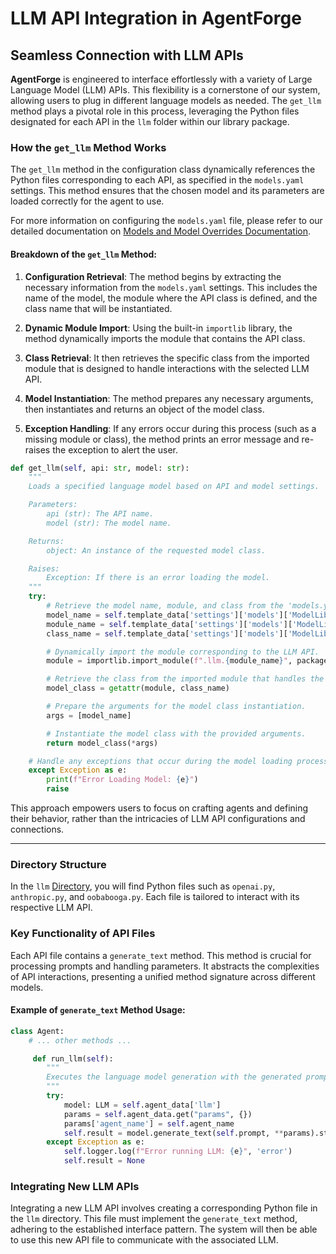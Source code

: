 # LLM API Integration in AgentForge

## Seamless Connection with LLM APIs

**AgentForge** is engineered to interface effortlessly with a variety of Large Language Model (LLM) APIs. This flexibility is a cornerstone of our system, allowing users to plug in different language models as needed. The `get_llm` method plays a pivotal role in this process, leveraging the Python files designated for each API in the `llm` folder within our library package.

### How the `get_llm` Method Works

The `get_llm` method in the configuration class dynamically references the Python files corresponding to each API,
as specified in the `models.yaml` settings.
This method ensures that the chosen model and its parameters are loaded correctly for the agent to use.

For more information on configuring the `models.yaml` file, please refer to our detailed documentation on [Models and Model Overrides Documentation](../Settings/Models.md).

#### Breakdown of the `get_llm` Method:

1. **Configuration Retrieval**: The method begins by extracting the necessary information from the `models.yaml` settings. This includes the name of the model, the module where the API class is defined, and the class name that will be instantiated.

2. **Dynamic Module Import**: Using the built-in `importlib` library, the method dynamically imports the module that contains the API class.

3. **Class Retrieval**: It then retrieves the specific class from the imported module that is designed to handle interactions with the selected LLM API.

4. **Model Instantiation**: The method prepares any necessary arguments, then instantiates and returns an object of the model class.

5. **Exception Handling**: If any errors occur during this process (such as a missing module or class), the method prints an error message and re-raises the exception to alert the user.

```python
def get_llm(self, api: str, model: str):
    """
    Loads a specified language model based on API and model settings.

    Parameters:
        api (str): The API name.
        model (str): The model name.

    Returns:
        object: An instance of the requested model class.

    Raises:
        Exception: If there is an error loading the model.
    """
    try:
        # Retrieve the model name, module, and class from the 'models.yaml' settings.
        model_name = self.template_data['settings']['models']['ModelLibrary'][api]['models'][model]['name']
        module_name = self.template_data['settings']['models']['ModelLibrary'][api]['module']
        class_name = self.template_data['settings']['models']['ModelLibrary'][api]['class']

        # Dynamically import the module corresponding to the LLM API.
        module = importlib.import_module(f".llm.{module_name}", package=__package__)

        # Retrieve the class from the imported module that handles the LLM connection.
        model_class = getattr(module, class_name)

        # Prepare the arguments for the model class instantiation.
        args = [model_name]

        # Instantiate the model class with the provided arguments.
        return model_class(*args)

    # Handle any exceptions that occur during the model loading process.
    except Exception as e:
        print(f"Error Loading Model: {e}")
        raise
```
 
This approach empowers users to focus on crafting agents and defining their behavior, rather than the intricacies of LLM API configurations and connections.

--- 

### Directory Structure

In the `llm` [Directory](../../src/agentforge/llm), you will find Python files such as `openai.py`, `anthropic.py`, and `oobabooga.py`. Each file is tailored to interact with its respective LLM API.

### Key Functionality of API Files

Each API file contains a `generate_text` method. This method is crucial for processing prompts and handling parameters. It abstracts the complexities of API interactions, presenting a unified method signature across different models.

#### Example of `generate_text` Method Usage:

```python
class Agent:
    # ... other methods ...

     def run_llm(self):
        """
        Executes the language model generation with the generated prompt(s) and any specified parameters.
        """
        try:
            model: LLM = self.agent_data['llm']
            params = self.agent_data.get("params", {})
            params['agent_name'] = self.agent_name
            self.result = model.generate_text(self.prompt, **params).strip()
        except Exception as e:
            self.logger.log(f"Error running LLM: {e}", 'error')
            self.result = None
```

### Integrating New LLM APIs

Integrating a new LLM API involves creating a corresponding Python file in the `llm` directory. This file must implement the `generate_text` method, adhering to the established interface pattern. The system will then be able to use this new API file to communicate with the associated LLM.